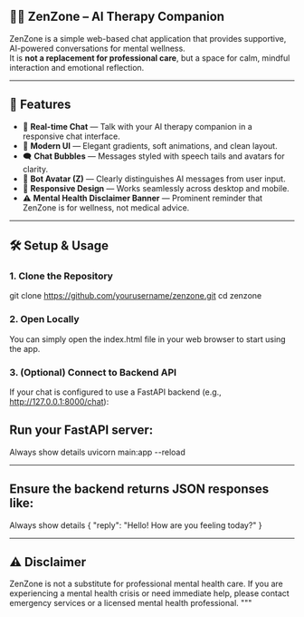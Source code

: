 
## 🧘‍♀️ **ZenZone – AI Therapy Companion**

ZenZone is a simple web-based chat application that provides supportive, AI-powered conversations for mental wellness.  
It is **not a replacement for professional care**, but a space for calm, mindful interaction and emotional reflection.

---

## 🚀 **Features**

- 💬 **Real-time Chat** — Talk with your AI therapy companion in a responsive chat interface.  
- 🎨 **Modern UI** — Elegant gradients, soft animations, and clean layout.  
- 🗨️ **Chat Bubbles** — Messages styled with speech tails and avatars for clarity.  
- 🤖 **Bot Avatar (Z)** — Clearly distinguishes AI messages from user input.  
- 📱 **Responsive Design** — Works seamlessly across desktop and mobile.  
- ⚠️ **Mental Health Disclaimer Banner** — Prominent reminder that ZenZone is for wellness, not medical advice.

---

## 🛠️ **Setup & Usage**

### 1. Clone the Repository
git clone https://github.com/yourusername/zenzone.git
cd zenzone

### 2. Open Locally

You can simply open the index.html file in your web browser to start using the app.

### 3. (Optional) Connect to Backend API

If your chat is configured to use a FastAPI backend (e.g., http://127.0.0.1:8000/chat):

## **Run your FastAPI server:**

Always show details
uvicorn main:app --reload

---

## **Ensure the backend returns JSON responses like:**

Always show details
{
  "reply": "Hello! How are you feeling today?"
}

---

## **⚠️ Disclaimer**

ZenZone is not a substitute for professional mental health care.
If you are experiencing a mental health crisis or need immediate help, please contact emergency services or a licensed mental health professional.
"""
